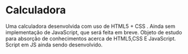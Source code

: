 # Calculadora
Uma calculadora desenvolvida com uso de HTML5 + CSS . Ainda sem implementação de JavaScript, que será feita em breve.
Objeto de estudo para absorção de conhecimentos acerca de HTML5,CSS E JavaScript. Script em JS ainda sendo desenvolvido.
